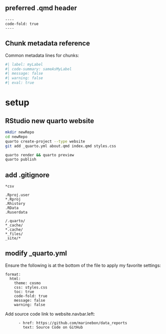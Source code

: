 ## preferred .qmd header
```
----
code-fold: true
----
```

## Chunk metadata reference
Common metadata lines for chunks:
```R
#| label: myLabel
#| code-summary: sameAsMyLabel
#| message: false
#| warning: false
#| eval: true
```

# setup
## RStudio new quarto website
```bash
mkdir newRepo
cd newRepo
quarto create-project --type website
git add _quarto.yml about.qmd index.qmd styles.css

quarto render && quarto preview
quarto publish
```

##  add .gitignore
```gitignore
*csv

.Rproj.user
*.Rproj
.Rhistory
.RData
.Ruserdata

/.quarto/
*_cache/
*.cache/
*_files/
_site/*
```

## modify _quarto.yml
Ensure the following is at the bottom of the file to apply my favorite settings:
```
format:
  html:
    theme: cosmo
    css: styles.css
    toc: true
    code-fold: true
    message: false
    warning: false
```

Add source code link to website.navbar.left:
```
      - href: https://github.com/marinebon/data_reports
        text: Source Code on GitHub
```
